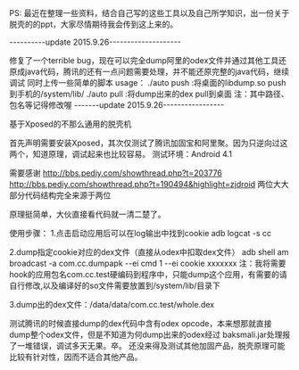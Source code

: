 PS: 最近在整理一些资料，结合自己写的这些工具以及自己所学知识，出一份关于脱壳的的ppt，大家尽情期待我会传到这上来的。

----------update 2015.9.26--------------------

修复了一个terrible bug，现在可以完全dump阿里的odex文件并通过其他工具还原成java代码，腾讯的还有一点问题需要处理，并不能还原完整的java代码，继续调试
同时上传一些简单的脚本
usage：
./auto push :将桌面的libdump.so push到手机的/system/lib/
./auto pull :将dump出来的dex pull到桌面
注：其中路径、包名等记得修改喔
-------update 2015.9.26-----------------

基于Xposed的不那么通用的脱壳机

首先声明需要安装Xposed，其次仅测试了腾讯加固宝和阿里聚。因为只逆向过这两个，知道原理，调试起来也比较容易。
测试环境：Android 4.1

需要感谢
http://bbs.pediy.com/showthread.php?t=203776
http://bbs.pediy.com/showthread.php?t=190494&highlight=zjdroid
两位大大
部分代码结构完全来源于两位

原理挺简单，大伙直接看代码就一清二楚了。

使用步骤：
1.点击启动应用后可以在log输出中找到cookie
adb logcat -s cc

2.dump指定cookie对应的dex文件（直接从odex中扣取dex文件）
adb shell am broadcast -a com.cc.dumpapk --ei cmd 1 --ei cookie xxxxxxx
注：我将需要hook的应用包名com.cc.test硬编码到程序中，只能dump这个应用，有需要的请自行修改,以及编译好的so文件需要放置到/system/lib/目录下

3.dump出的dex文件：/data/data/com.cc.test/whole.dex

测试腾讯的时候直接dump的dex代码中含有odex opcode，本来想那就直接dump整个odex文件，但是不知道为何dump出来的odex经过
baksmali.jar处理报了一堆错误，调试多天无果。卒。
还没来得及测试其他加固产品，脱壳原理可能比较有针对性，因而不适合其他产品。
